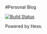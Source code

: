 #Personal Blog

[![Build Status](https://travis-ci.org/freereaper/freereaper.github.io.svg?branch=blog_source)](https://travis-ci.org/freereaper/freereaper.github.io)

Powered by Hexo.